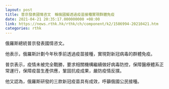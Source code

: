 ```yaml
---
layout: post
title: 普京發表國情咨文　稱俄國擬透過疫苗接種實現群體免疫
date: 2021-04-21 20:35:17.000000000 +08:00
link: https://news.rthk.hk/rthk/ch/component/k2/1586994-20210421.htm
categories: rthk
---
```


俄羅斯總統普京發表國情咨文。

他表示，俄羅斯計劃今年秋季前透過疫苗接種，實現對新冠病毒的群體免疫。

普京表示，疫情未被完全戰勝，要求相關機構繼續做好病毒防控，保障醫療體系正常運行，保障疫苗生產供應，鞏固抗疫成果，嚴防疫情反撲。

他又認為，俄羅斯研發的三款新冠疫苗具有成效，呼籲俄國公民接種。
